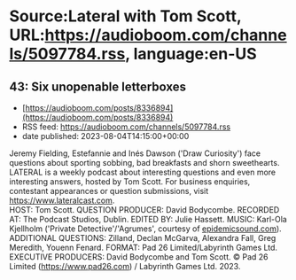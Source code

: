 # Source:Lateral with Tom Scott, URL:https://audioboom.com/channels/5097784.rss, language:en-US

## 43: Six unopenable letterboxes
 - [https://audioboom.com/posts/8336894](https://audioboom.com/posts/8336894)
 - RSS feed: https://audioboom.com/channels/5097784.rss
 - date published: 2023-08-04T14:15:00+00:00

<div>Jeremy Fielding, Estefannie and Inés Dawson ('Draw Curiosity') face questions about sporting sobbing, bad breakfasts and shorn sweethearts.<br />
LATERAL is a weekly podcast about interesting questions and even more interesting answers, hosted by Tom Scott. For business enquiries, contestant appearances or question submissions, visit <a href="https://www.lateralcast.com">https://www.lateralcast.com</a>.<br />
HOST: Tom Scott. QUESTION PRODUCER: David Bodycombe. RECORDED AT: The Podcast Studios, Dublin. EDITED BY: Julie Hassett. MUSIC: Karl-Ola Kjellholm ('Private Detective'/'Agrumes', courtesy of <a href="http://epidemicsound.com">epidemicsound.com</a>). ADDITIONAL QUESTIONS: Zilland, Declan McGarva, Alexandra Fall, Greg Meredith, Youenn Fenard. FORMAT: Pad 26 Limited/Labyrinth Games Ltd. EXECUTIVE PRODUCERS: David Bodycombe and Tom Scott. © Pad 26 Limited (<a href="https://www.pad26.com">https://www.pad26.com</a>) / Labyrinth Games Ltd. 2023.</div>

